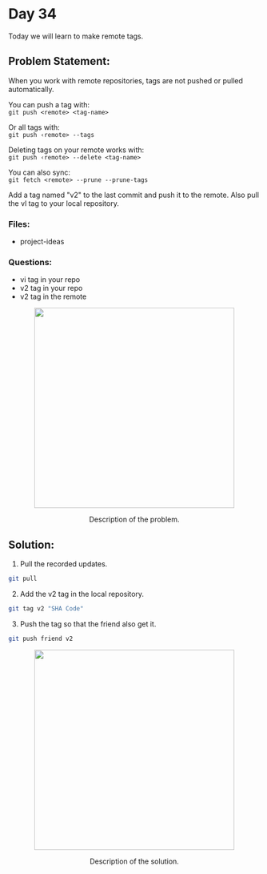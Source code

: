 # Day 34

Today we will learn to make remote tags.

## Problem Statement:

When you work with remote repositories, tags are not pushed or pulled automatically.

You can push a tag with:<br>
`git push <remote> <tag-name>`

Or all tags with:<br>
`git push ‹remote> --tags`

Deleting tags on your remote works with: <br>
`git push ‹remote> --delete <tag-name>`

You can also sync: <br>
`git fetch <remote> --prune --prune-tags`

Add a tag named "v2" to the last commit and push it to the remote.
Also pull the vl tag to your local repository.

### Files:
 - project-ideas

### Questions: 
 - vi tag in your repo
 - v2 tag in your repo
 - v2 tag in the remote

<div align="center">
  <img src="https://github.com/ArnabKumarRoy02/Learn-git/assets/86621483/f49ee33d-8a78-4637-8a47-41563bda5579" width=400>
  <p>Description of the problem.</p>
</div>


## Solution:

1. Pull the recorded updates.
```bash
git pull
```

2. Add the v2 tag in the local repository.
```bash
git tag v2 "SHA Code"
```

3. Push the tag so that the friend also get it.
```bash
git push friend v2
```

<div align="center">
  <img src="https://github.com/ArnabKumarRoy02/Learn-git/assets/86621483/343a2843-106f-48f3-be75-d421e5a7f28c" width=400>
  <p>Description of the solution.</p>
</div>
